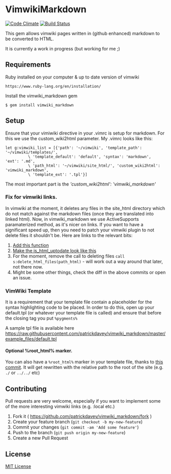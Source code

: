 # VimwikiMarkdown
[![Code Climate](https://codeclimate.com/github/patrickdavey/vimwiki_markdown/badges/gpa.svg)](https://codeclimate.com/github/patrickdavey/vimwiki_markdown) [![Build Status](https://travis-ci.org/patrickdavey/vimwiki_markdown.svg?branch=master)](https://travis-ci.org/patrickdavey/vimwiki_markdown)

This gem allows vimwiki pages written in (github enhanced) markdown
to be converted to HTML.

It is currently a work in progress (but working for me ;)

## Requirements

Ruby installed on your computer & up to date version of vimwiki

    https://www.ruby-lang.org/en/installation/

Install the vimwiki_markdown gem

    $ gem install vimwiki_markdown

## Setup

Ensure that your vimiwiki directive in your .vimrc is setup for markdown.  For
this we use the custom_wiki2html parameter.  My .vimrc looks like this:

    let g:vimwiki_list = [{'path': '~/vimwiki', 'template_path': '~/vimwiki/templates/',
              \ 'template_default': 'default', 'syntax': 'markdown', 'ext': '.md',
              \ 'path_html': '~/vimwiki/site_html/', 'custom_wiki2html': 'vimwiki_markdown',
              \ 'template_ext': '.tpl'}]

The most important part is the *'custom_wiki2html': 'vimwiki_markdown'*

### Fix for vimwiki links.
In vimwiki at the moment, it deletes any files in the site_html directory which do not match
against the markdown files (once they are translated into linked html).  Now, in vimwiki_markdown
we use ActiveSupports paramaterized method, as it's nicer on links.  If you want to have a
significant speed up, then you need to patch your vimwiki plugin to not delete files it
shouldn't be.  Here are links to the relevant bits:

1. [Add this function](https://github.com/patrickdavey/vimwiki-1/blob/9ebca2182fcf10e1bbf61abc8b4a535ce790480d/autoload/vimwiki/html.vim#L242-247)
2. [Make the is_html_uptodate look like this](https://github.com/patrickdavey/vimwiki-1/blob/9ebca2182fcf10e1bbf61abc8b4a535ce790480d/autoload/vimwiki/html.vim#L224-241)
3. For the moment, remove the call to deleting files `call s:delete_html_files(path_html)` - will work out a way around that later, not there now.
4. Might be some other things, check the diff in the above commits or open an issue.



### VimWiki Template

It is a requirement that your template file contain a placeholder
for the syntax highlighting code to be placed.  In order to do this,
open up your default.tpl (or whatever your template file is called)
and ensure that before the closing </head> tag you put
`%pygments%`

A sample tpl file is available here https://raw.githubusercontent.com/patrickdavey/vimwiki_markdown/master/example_files/default.tpl

#### Optional %root_html% marker.

You can also have a `%root_html%` marker in your template file, thanks
to [this commit](https://github.com/patrickdavey/vimwiki_markdown/commit/8645883b96df9962aba616d0d12961285cd3f4d7).
It will get rewritten with the relative path to the root
of the site (e.g. `./` or `../../` etc)

## Contributing

Pull requests are very welcome, especially if you want to implement some of the
more interesting vimwiki links (e.g. :local etc.)

1. Fork it ( https://github.com/patrickdavey/vimwiki_markdown/fork )
2. Create your feature branch (`git checkout -b my-new-feature`)
3. Commit your changes (`git commit -am 'Add some feature'`)
4. Push to the branch (`git push origin my-new-feature`)
5. Create a new Pull Request


## License

[MIT License](http://opensource.org/licenses/mit-license.php)
